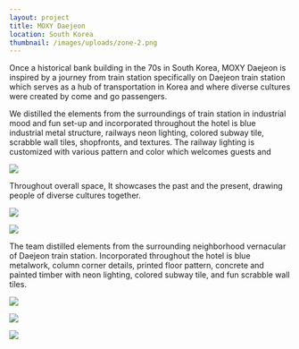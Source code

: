 ```yaml
---
layout: project
title: MOXY Daejeon
location: South Korea
thumbnail: /images/uploads/zone-2.png
---
```

Once a historical bank building in the 70s in South Korea, MOXY Daejeon is inspired by a journey from train station specifically on Daejeon train station which serves as a hub of transportation in Korea and where diverse cultures were created by come and go passengers.

We distilled the elements from the surroundings of train station in industrial mood and fun set-up and incorporated throughout the hotel is blue industrial metal structure, railways neon lighting, colored subway tile, scrabble wall tiles, shopfronts, and textures. The railway lighting is customized with various pattern and color which welcomes guests and 



![](/images/uploads/zone1_ghosting.jpg)

Throughout overall space, It showcases the past and the present, drawing people of diverse cultures together.

![](/images/uploads/zone3.jpg)

![](/images/uploads/zone4.jpg)

The team distilled elements from the surrounding neighborhood vernacular of Daejeon train station. Incorporated throughout the hotel is blue metalwork, column corner details, printed floor pattern, concrete and painted timber with neon lighting, colored subway tile, and fun scrabble wall tiles.

![](/images/uploads/key-elevation-grab-go-revised.jpg)

![](/images/uploads/key-elevation-open-kitchen-revised.jpg)

![](/images/uploads/public-toilet-1.png)